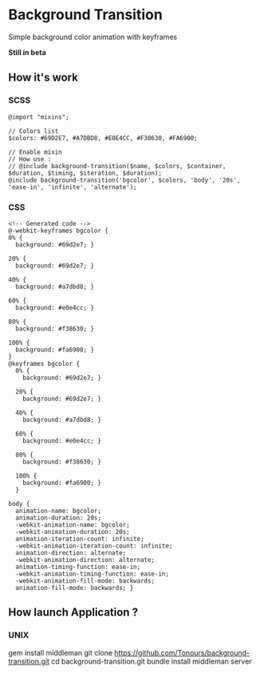 # Background Transition

Simple background color animation with keyframes

**Still in beta**  


## How it's work
### SCSS
    @import "mixins";
        
    // Colors list
    $colors: #69D2E7, #A7DBD8, #E0E4CC, #F38630, #FA6900;
    
    // Enable mixin
    // How use : 
    // @include background-transition($name, $colors, $container, $duration, $timing, $iteration, $duration);
    @include background-transition('bgcolor', $colors, 'body', '20s', 'ease-in', 'infinite', 'alternate');

### CSS
    <!-- Generated code -->
    @-webkit-keyframes bgcolor {
    0% {
      background: #69d2e7; }

    20% {
      background: #69d2e7; }

    40% {
      background: #a7dbd8; }

    60% {
      background: #e0e4cc; }

    80% {
      background: #f38630; }

    100% {
      background: #fa6900; }
    }
    @keyframes bgcolor {
      0% {
        background: #69d2e7; }

      20% {
        background: #69d2e7; }

      40% {
        background: #a7dbd8; }

      60% {
        background: #e0e4cc; }

      80% {
        background: #f38630; }

      100% {
        background: #fa6900; } 
      }

    body {
      animation-name: bgcolor;
      animation-duration: 20s;
      -webkit-animation-name: bgcolor;
      -webkit-animation-duration: 20s;
      animation-iteration-count: infinite;
      -webkit-animation-iteration-count: infinite;
      animation-direction: alternate;
      -webkit-animation-direction: alternate;
      animation-timing-function: ease-in;
      -webkit-animation-timing-function: ease-in;
      -webkit-animation-fill-mode: backwards;
      animation-fill-mode: backwards; }

## How launch Application ? 

### UNIX
  gem install middleman
  git clone https://github.com/Tonours/background-transition.git
  cd background-transition.git
  bundle install
  middleman server



